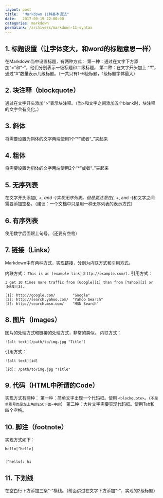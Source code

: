 ```yaml
---
layout: post
title:  "Markdown 11种基本语法"
date:   2017-09-19 22:00:00
categories: markdown
permalink: /archivers/markdown-11-syntax
---
```



 
 
## 1. 标题设置（让字体变大，和word的标题意思一样）
在Markdown当中设置标题，有两种方式：
第一种：通过在文字下方添加“=”和“-”，他们分别表示一级标题和二级标题。
第二种：在文字开头加上 “#”，通过“#”数量表示几级标题。（一共只有1~6级标题，1级标题字体最大）

## 2. 块注释（blockquote）
通过在文字开头添加“>”表示块注释。（当>和文字之间添加五个blank时，块注释的文字会有变化。）

## 3. 斜体
将需要设置为斜体的文字两端使用1个“*”或者“_”夹起来

## 4. 粗体
将需要设置为斜体的文字两端使用2个“*”或者“_”夹起来

## 5. 无序列表
在文字开头添加(*, +, and -)实现无序列表。但是要注意在(*, +, and -)和文字之间需要添加空格。（建议：一个文档中只是用一种无序列表的表示方式）

## 6. 有序列表
使用数字后面跟上句号。（还要有空格）

## 7. 链接（Links）
Markdown中有两种方式，实现链接，分别为内联方式和引用方式。

内联方式：
`This is an [example link](http://example.com/).` 
引用方式：
```
I get 10 times more traffic from [Google][1] than from [Yahoo][2] or [MSN][3].  

[1]: http://google.com/        "Google" 
[2]: http://search.yahoo.com/  "Yahoo Search" 
[3]: http://search.msn.com/    "MSN Search"
```
 

## 8. 图片（Images）
图片的处理方式和链接的处理方式，非常的类似。
内联方式：
```
![alt text](/path/to/img.jpg "Title")
```
引用方式：
```
![alt text][id]

[id]: /path/to/img.jpg "Title"
```

## 9. 代码（HTML中所谓的Code）
实现方式有两种：
第一种：简单文字出现一个代码框。使用
    `<blockquote>`。（`不是单引号而是左上角的ESC下面~中的`）
第二种：大片文字需要实现代码框。使用Tab和四个空格。

## 10. 脚注（footnote）
实现方式如下：
```
hello[^hello]


[^hello]: hi
```

## 11. 下划线
在空白行下方添加三条“-”横线。（前面讲过在文字下方添加“-”，实现的2级标题）
